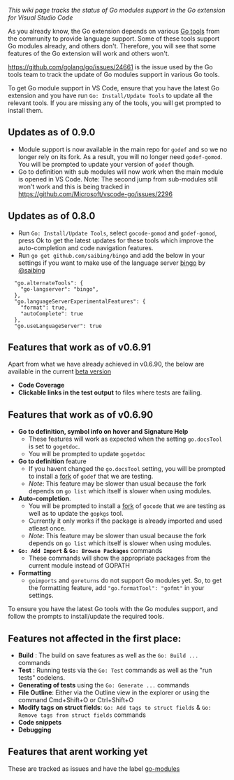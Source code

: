 _This wiki page tracks the status of Go modules support in the Go extension for Visual Studio Code_

As you already know, the Go extension depends on various [Go tools](https://github.com/Microsoft/vscode-go/wiki/Go-tools-that-the-Go-extension-depends-on) from the community to provide language support. Some of these tools support Go modules already, and others don't. Therefore, you will see that some features of the Go extension will work and others won't.

https://github.com/golang/go/issues/24661 is the issue used by the Go tools team to track the update of Go modules support in various Go tools.

To get Go module support in VS Code, ensure that you have the latest Go extension and you have run `Go: Install/Update Tools` to update all the relevant tools. If you are missing any of the tools, you will get prompted to install them.

## Updates as of 0.9.0

- Module support is now available in the main repo for `godef` and so we no longer rely on its fork. As a result, you will no longer need `godef-gomod`. You will be prompted to update your version of `godef` though.
- Go to definition with sub modules will now work when the main module is opened in VS Code. Note: The second jump from sub-modules still won't work and this is being tracked in https://github.com/Microsoft/vscode-go/issues/2296

## Updates as of 0.8.0

- Run `Go: Install/Update Tools`, select `gocode-gomod` and `godef-gomod`, press Ok to get the latest updates for these tools which improve the auto-completion and code navigation features.
- Run `go get github.com/saibing/bingo` and add the below in your settings if you want to make use of the language server [bingo](http://github.com/saibing/bingo) by [@saibing](http://github.com/saibing)
```
  "go.alternateTools": {
    "go-langserver": "bingo",
  },
  "go.languageServerExperimentalFeatures": {
    "format": true,
    "autoComplete": true
  },
  "go.useLanguageServer": true
```


## Features that work as of v0.6.91 

Apart from what we have already achieved in v0.6.90, the below are available in the current [beta version](https://github.com/Microsoft/vscode-go/wiki/Use-the-beta-version-of-the-latest-Go-extension)

- **Code Coverage**
- **Clickable links in the test output** to files where tests are failing.

## Features that work as of v0.6.90 

- **Go to definition, symbol info on hover and Signature Help** 
    - These features will work as expected when the setting `go.docsTool` is set to `gogetdoc`. 
    - You will be prompted to update `gogetdoc`
- **Go to definition** feature 
    - If you havent changed the `go.docsTool` setting, you will be prompted to install a [fork](https://github.com/ianthehat/godef) of `godef` that we are testing. 
    - _Note_: This feature may be slower than usual because the fork depends on `go list` which itself is slower when using modules.
- **Auto-completion**. 
    - You will be prompted to install a [fork](https://github.com/stamblerre/gocode) of `gocode` that we are testing as well as to update the `gopkgs` tool. 
    - Currently it only works if the package is already imported and used atleast once. 
    - _Note_: This feature may be slower than usual because the fork depends on `go list` which itself is slower when using modules.
- **`Go: Add Import` & `Go: Browse Packages`** commands 
    - These commands will show the appropriate packages from the current module instead of GOPATH
- **Formatting**
    - `goimports` and `goreturns` do not support Go modules yet. So, to get the formatting feature, add `"go.formatTool": "gofmt"` in your settings.

To ensure you have the latest Go tools with the Go modules support, and follow the prompts to install/update the required tools.

## Features not affected in the first place:
- **Build** : The build on save features as well as the `Go: Build ...` commands
- **Test** : Running tests via the `Go: Test` commands as well as the "run tests" codelens. 
- **Generating of tests** using the `Go: Generate ...` commands
- **File Outline**: Either via the Outline view in the explorer or using the command Cmd+Shift+O or Ctrl+Shift+O
- **Modify tags on struct fields**: `Go: Add tags to struct fields` & `Go: Remove tags from struct fields` commands
- **Code snippets**
- **Debugging**

## Features that arent working yet

These are tracked as issues and have the label [go-modules](https://github.com/Microsoft/vscode-go/issues?q=is%3Aopen+is%3Aissue+label%3Ago-modules)